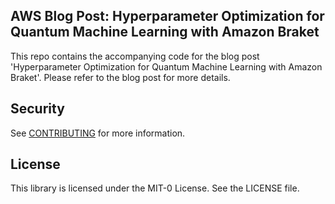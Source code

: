 ## AWS Blog Post: Hyperparameter Optimization for Quantum Machine Learning with Amazon Braket
This repo contains the accompanying code for the blog post 'Hyperparameter Optimization for Quantum Machine Learning with Amazon Braket'. Please refer to the blog post for more details.

## Security

See [CONTRIBUTING](CONTRIBUTING.md#security-issue-notifications) for more information.

## License

This library is licensed under the MIT-0 License. See the LICENSE file.

